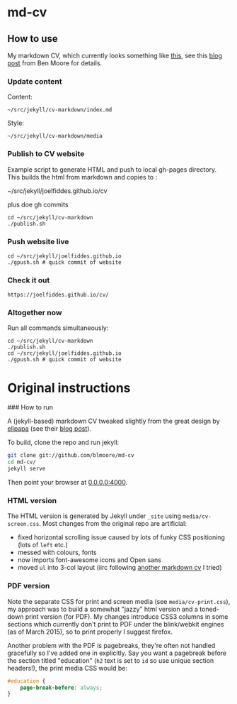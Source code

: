 # md-cv

## How to use
My markdown CV, which currently looks something like [this](https://joelfiddes.github.io/cv/), see this [blog post](http://blm.io/blog/markdown-academic-cv/) from Ben Moore for details.

### Update content
Content:
```
~/src/jekyll/cv-markdown/index.md
```
Style:
```
~/src/jekyll/cv-markdown/media
```

### Publish to CV website
Example script to generate HTML and push to local gh-pages directory. This builds the html from markdown and copies to :

~/src/jekyll/joelfiddes.github.io/cv

plus doe gh commits

```
cd ~/src/jekyll/cv-markdown
./publish.sh
```

### Push website live
```
cd ~/src/jekyll/joelfiddes.github.io
./gpush.sh # quick commit of website
```

### Check it out
```
https://joelfiddes.github.io/cv/
```

### Altogether now
Run all commands simultaneously:

```
cd ~/src/jekyll/cv-markdown
./publish.sh
cd ~/src/jekyll/joelfiddes.github.io
./gpush.sh # quick commit of website
```

# Original instructions

### How to run

A (jekyll-based) markdown CV tweaked slightly from the great design by [elipapa](https://github.com/elipapa/markdown-cv) (see their [blog post](http://www.eliseopapa.org/workflow/2012/09/20/why-i-switched-to-markdown-for-my-cv/)).

To build, clone the repo and run jekyll:

```bash
git clone git://github.com/blmoore/md-cv
cd md-cv/
jekyll serve
```

Then point your browser at [0.0.0.0:4000](0.0.0.0:4000).

### HTML version

The HTML version is generated by Jekyll under `_site` using `media/cv-screen.css`. Most changes from the original repo are artificial:

* fixed horizontal scrolling issue caused by lots of funky CSS positioning (lots of `left` etc.)
* messed with colours, fonts
* now imports font-awesome icons and Open sans
* moved `ul` into 3-col layout (iirc following [another markdown cv](https://github.com/davidhampgonsalves/resume) I tried)

### PDF version

Note the separate CSS for print and screen media (see `media/cv-print.css`), my approach was to build a somewhat "jazzy" html version and a toned-down print version (for PDF). My changes introduce CSS3 columns in some sections which currently don't print to PDF under the blink/webkit engines (as of March 2015), so to print properly I suggest firefox.

Another problem with the PDF is pagebreaks, they're often not handled gracefully so I've added one in explicitly. Say you want a pagebreak before the section titled "education" (`h2` text is set to `id` so use unique section headers!), the print media CSS would be:

```CSS
#education {
	page-break-before: always;
}
```
